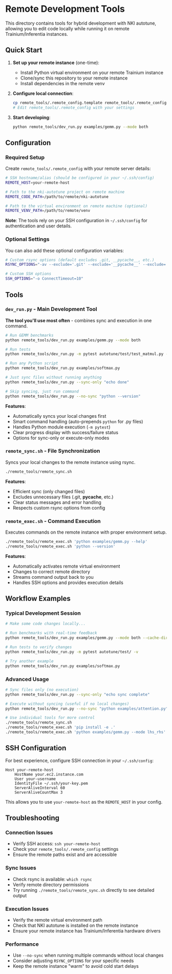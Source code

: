 # Remote Development Tools

This directory contains tools for hybrid development with NKI autotune, allowing you to edit code locally while running it on remote Trainium/Inferentia instances.

## Quick Start

1. **Set up your remote instance** (one-time):
   - Install Python virtual environment on your remote Trainium instance
   - Clone/sync this repository to your remote instance
   - Install dependencies in the remote venv

2. **Configure local connection**:
   ```bash
   cp remote_tools/.remote_config.template remote_tools/.remote_config
   # Edit remote_tools/.remote_config with your settings
   ```

3. **Start developing**:
   ```bash
   python remote_tools/dev_run.py examples/gemm.py --mode both
   ```

## Configuration

### Required Setup

Create `remote_tools/.remote_config` with your remote server details:

```bash
# SSH hostname/alias (should be configured in your ~/.ssh/config)
REMOTE_HOST=your-remote-host

# Path to the nki-autotune project on remote machine  
REMOTE_CODE_PATH=/path/to/remote/nki-autotune

# Path to the virtual environment on remote machine (optional)
REMOTE_VENV_PATH=/path/to/remote/venv
```

**Note**: The tools rely on your SSH configuration in `~/.ssh/config` for authentication and user details.

### Optional Settings

You can also add these optional configuration variables:

```bash
# Custom rsync options (default excludes .git, __pycache__, etc.)
RSYNC_OPTIONS="-av --exclude='.git' --exclude='__pycache__' --exclude='*.pyc'"

# Custom SSH options
SSH_OPTIONS="-o ConnectTimeout=10"
```

## Tools

### `dev_run.py` - Main Development Tool
**The tool you'll use most often** - combines sync and execution in one command.

```bash
# Run GEMM benchmarks
python remote_tools/dev_run.py examples/gemm.py --mode both

# Run tests
python remote_tools/dev_run.py -m pytest autotune/test/test_matmul.py -v

# Run any Python script
python remote_tools/dev_run.py examples/softmax.py

# Just sync files without running anything
python remote_tools/dev_run.py --sync-only "echo done"

# Skip syncing, just run command
python remote_tools/dev_run.py --no-sync "python --version"
```

**Features**:
- Automatically syncs your local changes first
- Smart command handling (auto-prepends `python` for .py files)
- Handles Python module execution (`-m pytest`)
- Clear progress display with success/failure status
- Options for sync-only or execute-only modes

### `remote_sync.sh` - File Synchronization
Syncs your local changes to the remote instance using rsync.

```bash
./remote_tools/remote_sync.sh
```

**Features**:
- Efficient sync (only changed files)
- Excludes unnecessary files (.git, __pycache__, etc.)
- Clear status messages and error handling
- Respects custom rsync options from config

### `remote_exec.sh` - Command Execution  
Executes commands on the remote instance with proper environment setup.

```bash
./remote_tools/remote_exec.sh 'python examples/gemm.py --help'
./remote_tools/remote_exec.sh 'python --version'
```

**Features**:
- Automatically activates remote virtual environment
- Changes to correct remote directory
- Streams command output back to you
- Handles SSH options and provides execution details

## Workflow Examples

### Typical Development Session
```bash
# Make some code changes locally...

# Run benchmarks with real-time feedback
python remote_tools/dev_run.py examples/gemm.py --mode both --cache-dir /tmp/cache

# Run tests to verify changes
python remote_tools/dev_run.py -m pytest autotune/test/ -v

# Try another example
python remote_tools/dev_run.py examples/softmax.py
```

### Advanced Usage
```bash
# Sync files only (no execution)
python remote_tools/dev_run.py --sync-only "echo sync complete"

# Execute without syncing (useful if no local changes)
python remote_tools/dev_run.py --no-sync "python examples/attention.py"

# Use individual tools for more control
./remote_tools/remote_sync.sh
./remote_tools/remote_exec.sh 'pip install -e .'
./remote_tools/remote_exec.sh 'python examples/gemm.py --mode lhs_rhs'
```

## SSH Configuration

For best experience, configure SSH connection in your `~/.ssh/config`:

```
Host your-remote-host
    HostName your.ec2.instance.com
    User your-username
    IdentityFile ~/.ssh/your-key.pem
    ServerAliveInterval 60
    ServerAliveCountMax 3
```

This allows you to use `your-remote-host` as the `REMOTE_HOST` in your config.

## Troubleshooting

### Connection Issues
- Verify SSH access: `ssh your-remote-host`
- Check your `remote_tools/.remote_config` settings
- Ensure the remote paths exist and are accessible

### Sync Issues  
- Check rsync is available: `which rsync`
- Verify remote directory permissions
- Try running `./remote_tools/remote_sync.sh` directly to see detailed output

### Execution Issues
- Verify the remote virtual environment path
- Check that NKI autotune is installed on the remote instance
- Ensure your remote instance has Trainium/Inferentia hardware drivers

### Performance
- Use `--no-sync` when running multiple commands without local changes
- Consider adjusting `RSYNC_OPTIONS` for your specific needs
- Keep the remote instance "warm" to avoid cold start delays
